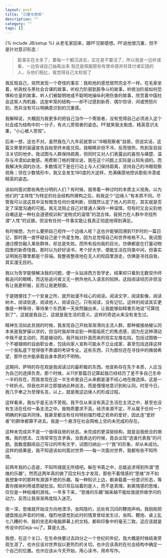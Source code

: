 ```yaml
---
layout: post
title: "沉重与旁观"
description: ""
category: ""
tags: []
---
```

{% include JB/setup %}
从老毛家回来，跟PF兄聊感想。PF说他很沉重，但不是针对意识形态：

> 脏事实在太多了，要每一个都沉进去，实在是不要活了，所以我是一边听或看，一边告诫自己抽离出来
> 我还是佩服那些有使命感并将其付诸实践的人，与他们相比，我觉得自己太软弱了



我反观自己，突然发现一个奇怪的事实：我和他的感觉居然完全不一样。在毛家坐着，听政权与黑社会合谋的故事，听权力阶层肮脏争斗的故事，听统治阶层如何恐惧和仓皇的故事，听人们被聪明地或不聪明地操纵利用伤害的故事，欣赏着中国社会这架人肉机器、这座牢笼的结构——却不过感到新奇、偶尔惊讶、间或愤怒片刻，而并没有可以明确意识到的沉重感。
 
我解释说，大概因为我更多的把自己当作一个寄居者，没有觉得自己必须进入这个社会成为结构中的一分子，有点儿旁观者的姿态。PF就笑我太勒庞、精英意识太重，“小心被人旁观”。
 
后来一想，这也不对。虽然我在八九年前就曾以“冷眼观察者”自居，但说实话，这篇文章里的装逼宣告自始至终未能兑现。我眼睛非但不冷，反而很热，热到盲目投注关切的地步。我试图与人群保持疏离，但同时又对人们表露出的喜悦与痛楚、温存与冷漠如此敏感。用费斯汀格的理论说，我在这个问题上实际是认知失调的。而我解决失调的办法，多数情况下是在行动上与人们保持距离，坚持自己的冷眼观察视角；但在少数情形中，我又会发生180度的大逆转，充满痛感地控诉那些冷漠或精英的姿态。
 
该如何面对那些角色分明的人们？有时候，我带着一种过时的本质主义视角，以为他们的“主体性”为特定的社会结构所建构之后，和我这个“边缘人”有本质不同。尽管我可以说这其中没有暗含任何价值判断，但既然认定了他人的异在，其实就是否定了深度沟通的可能。我无法阻止自己对普通人保持一种温情，但有时又会尖刻地自嘲这是一种社会道德规训和“宠物式的温情”的混合体。我努力在人群中寻找所谓“人性”的证据，但没有任何一件事实能让我真正彻底地得到满足。
 
有时候想，为什么要把自己视作一个边缘人呢？这也许能够回溯到11岁时的一篇日记，那时我一直怀疑自己是个外星生物，因为总觉得自己和世界格格不入。我试图通过模仿融入某些群体，却总是失败。而所有投向我的目光，仿佛都是在打量动物园里的新奇怪兽。那时以为好好读书，考个好大学，便能生活在同类中间，但事实证明我在哪里都是个异端。我整夜整夜地在无人的校园里游走，仿佛是寻找自我，其实漫无目的。
 
我以为哲学能够解决我的问题，便一头钻进西方哲学史，结果却只看到无数双作终极追问的眼睛，而这些追问者又无一例外地扎入语言的陷阱。这段阅读经历非但没有让我更积极，反而让我更颓靡。
 
于是随便找了一个安身之所，就开始漫不经心的阅读。阅读文字，阅读影像，阅读树木，阅读街道，阅读他人，阅读自己。只有阅读，没有记忆。这样的阅读其实更像是一种等待，等待某个东西某一天突然蹦出来，让我能够如释重负地说“可算找到了”，这就是我自己，这就是我生活的意义。这样的奇迹从来没有发生过。
 
精神生活如此贫弱的时候，我发现自己开始渐渐滑向主流人群。那种被接纳被认同本来是我梦寐以求的，但当时我却体会到一种面临死亡的焦虑感，因为在这种滑动中我不是主动的，而是被动的。我开始对扑面而来的现实左推右挡，包括试图做一个不被捆绑的自由职业者，包括向家人宣称可能永不立业成家，甚至包括选择这样一个我私底下觉得很不靠谱的考研专业。这些东西，只为那份还在寻找中的微弱希望，那件也许能承载自身本质的不明物。
 
这期间，萨特的存在观是我阅读过的最积极的东西。他宣称存在先于本质，人应当为自己的选择负责。那个时候，从11岁那篇日记算起我已经经历了差不多自己生命一半的存在，而我发现在这一半生命里自己从来都是漫不经心地在做选择。这是一个转折点。但我也并非立即接纳此种说法，而是慢慢地意识到和认同。时至今日，我几乎奉之为至理名言。以上，就是我这边缘人的形成过程。
 
这样看来，我似乎是无法不旁观。我不仅从来没有真正生活在主流之中，甚至也没有生活在任何一条支流之中。我物质要求不高，经济来源不定，不从属于任何一个明确的利益共同体。我甚至都没有任何特别强烈嗜之若命的爱好，因此连“爱好者”的群体都算不进去。我是一个悬浮在社会网格上空的未完成的存在。
 
这种未完成并不是一个值得自居的状态。未完成的更深层结构，就是自我统合的艰难。我的想法、立场常常包含矛盾，当我表达的时候，竟会出现“选谁代表我”的问题。我数度翻阅自己写过的所有文字，试图归纳出一个“我”的形象，却从未成功。这样的结果是，我不知道该如何面对世界——每一次面对世界，我都有些不知所措。
 
前两年我的心态是，不知所措就无所措吧。躲在书斋之中，总能追求得到所谓“思维的乐趣”。然而这两年真的做了回文科生才发现，那些不着情感的“思维”并不如我想象中的那样有源源不绝的乐趣。每一种知识上边，都承载着一份意识形态，等着你接纳利用或质疑批驳。知识背后站着的是人，而不是真理。剥离情感的思维，仅仅是一种枯燥的游戏。一年多下来，“思维的乐趣”越来越不能给我提供做学问的动力，反而让我渐渐再度陷入迷茫。
 
夜一深，思维就开始没方向地漂浮。虫鸣隐约，远处有沉闷的鞭炮声响。我刚刚把键盘按出声音的时候，强烈地感觉到此时的情景曾经发生过，虫鸣、鞭炮、桌上乱七八糟的书、我的坐态和电脑屏幕上的文档，都和印象中的毫无二致。这应该就是传说中的Déjà-vu了。算是久违。
 
我想，在这个关口，在生命快要过去四分之一个世纪的年纪，我大概是时候结束旁观生涯了。也许应该对世界投以更热烈的关切。也许应该真的在社会结构中确定一个自己的位置。也许应该从今天开始，用心读书，用命写作。
 